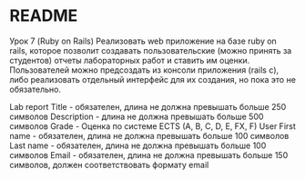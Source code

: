 # README

Урок 7 (Ruby on Rails)
Реализовать web приложение на базе ruby on rails, которое позволит создавать пользовательские (можно принять за студентов) отчеты лабораторных работ и ставить им оценки. Пользователей можно предсоздать из консоли приложения (rails c), либо реализовать отдельный интерфейс для их создания, но пока это не обязательно.

Lab report
Title - обязателен, длина не должна превышать больше 250 символов
Description - длина не должна превышать больше 500 символов
Grade - Оценка по системе ECTS (A, B, C, D, E, FX, F)
User
First name - обязателен, длина не должна превышать больше 100 символов
Last name - обязателен, длина не должна превышать больше 100 символов
Email - обязателен, длина не должна превышать больше 150 символов, должен соответствовать формату email

